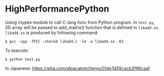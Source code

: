 # HighPerformancePython

Using ctypes module to call C-lang func from Python program.
In `test.py`, 2D array will be passed to add_matrix() function that is defined in `libadd.so`.
`libadd.so` is produced by following command:

```
$ gcc -cpp -fPIC -shared libadd.c -lm -o libadd.so -O3
```

To execute:

```
$ python test.py
```

In Japanese:
https://qiita.com/alpacatom/items/01de7d59cacb3f96caaf
